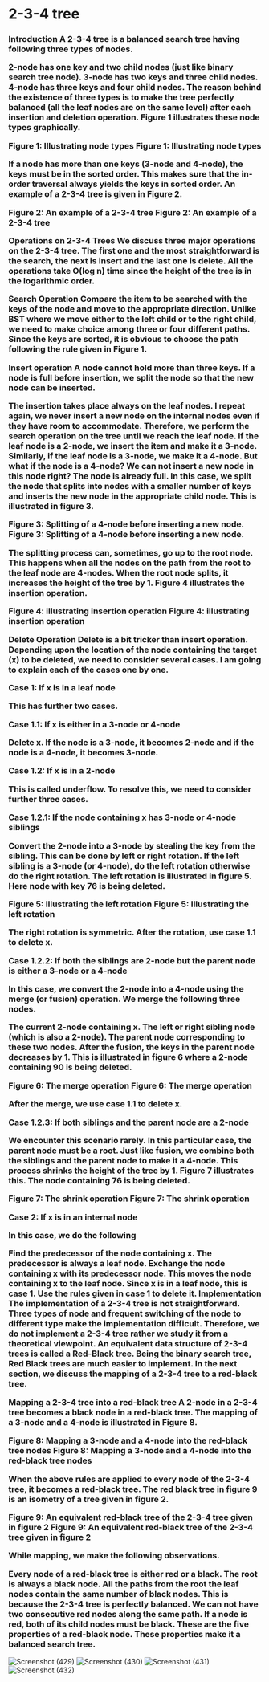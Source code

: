 <h1>2-3-4 tree</h1>
<h3>
Introduction
A 2-3-4 tree is a balanced search tree having following three types of nodes.

2-node has one key and two child nodes (just like binary search tree node).
3-node has two keys and three child nodes.
4-node has three keys and four child nodes.
The reason behind the existence of three types is to make the tree perfectly balanced (all the leaf nodes are on the same level) after each insertion and deletion operation. Figure 1 illustrates these node types graphically.

Figure 1: Illustrating node types
Figure 1: Illustrating node types

If a node has more than one keys (3-node and 4-node), the keys must be in the sorted order. This makes sure that the in-order traversal always yields the keys in sorted order. An example of a 2-3-4 tree is given in Figure 2.

Figure 2: An example of a 2-3-4 tree
Figure 2: An example of a 2-3-4 tree

Operations on 2-3-4 Trees
We discuss three major operations on the 2-3-4 tree. The first one and the most straightforward is the search, the next is insert and the last one is delete. All the operations take O(log n) time since the height of the tree is in the logarithmic order.

Search Operation
Compare the item to be searched with the keys of the node and move to the appropriate direction. Unlike BST where we move either to the left child or to the right child, we need to make choice among three or four different paths. Since the keys are sorted, it is obvious to choose the path following the rule given in Figure 1.

Insert operation
A node cannot hold more than three keys. If a node is full before insertion, we split the node so that the new node can be inserted.

The insertion takes place always on the leaf nodes. I repeat again, we never insert a new node on the internal nodes even if they have room to accommodate. Therefore, we perform the search operation on the tree until we reach the leaf node. If the leaf node is a 2-node, we insert the item and make it a 3-node. Similarly, if the leaf node is a 3-node, we make it a 4-node. But what if the node is a 4-node? We can not insert a new node in this node right? The node is already full. In this case, we split the node that splits into nodes with a smaller number of keys and inserts the new node in the appropriate child node. This is illustrated in figure 3.

Figure 3: Splitting of a 4-node before inserting a new node.
Figure 3: Splitting of a 4-node before inserting a new node.

The splitting process can, sometimes, go up to the root node. This happens when all the nodes on the path from the root to the leaf node are 4-nodes. When the root node splits, it increases the height of the tree by 1. Figure 4 illustrates the insertion operation.

Figure 4: illustrating insertion operation
Figure 4: illustrating insertion operation

Delete Operation
Delete is a bit tricker than insert operation. Depending upon the location of the node containing the target (x) to be deleted, we need to consider several cases. I am going to explain each of the cases one by one.

Case 1: If x is in a leaf node

This has further two cases.

Case 1.1: If x is either in a 3-node or 4-node

Delete x. If the node is a 3-node, it becomes 2-node and if the node is a 4-node, it becomes 3-node.

Case 1.2: If x is in a 2-node

This is called underflow. To resolve this, we need to consider further three cases.

Case 1.2.1: If the node containing x has 3-node or 4-node siblings

Convert the 2-node into a 3-node by stealing the key from the sibling. This can be done by left or right rotation. If the left sibling is a 3-node (or 4-node), do the left rotation otherwise do the right rotation. The left rotation is illustrated in figure 5. Here node with key 76 is being deleted.

Figure 5: Illustrating the left rotation
Figure 5: Illustrating the left rotation

The right rotation is symmetric. After the rotation, use case 1.1 to delete x.

Case 1.2.2: If both the siblings are 2-node but the parent node is either a 3-node or a 4-node

In this case, we convert the 2-node into a 4-node using the merge (or fusion) operation. We merge the following three nodes.

The current 2-node containing x.
The left or right sibling node (which is also a 2-node).
The parent node corresponding to these two nodes.
After the fusion, the keys in the parent node decreases by 1. This is illustrated in figure 6 where a 2-node containing 90 is being deleted.

Figure 6: The merge operation
Figure 6: The merge operation

After the merge, we use case 1.1 to delete x.

Case 1.2.3: If both siblings and the parent node are a 2-node

We encounter this scenario rarely. In this particular case, the parent node must be a root. Just like fusion, we combine both the siblings and the parent node to make it a 4-node. This process shrinks the height of the tree by 1. Figure 7 illustrates this. The node containing 76 is being deleted.

Figure 7: The shrink operation
Figure 7: The shrink operation

Case 2: If x is in an internal node

In this case, we do the following

Find the predecessor of the node containing x. The predecessor is always a leaf node.
Exchange the node containing x with its predecessor node. This moves the node containing x to the leaf node.
Since x is in a leaf node, this is case 1. Use the rules given in case 1 to delete it.
Implementation
The implementation of a 2-3-4 tree is not straightforward. Three types of node and frequent switching of the node to different type make the implementation difficult. Therefore, we do not implement a 2-3-4 tree rather we study it from a theoretical viewpoint. An equivalent data structure of 2-3-4 trees is called a Red-Black tree. Being the binary search tree, Red Black trees are much easier to implement. In the next section, we discuss the mapping of a 2-3-4 tree to a red-black tree.

Mapping a 2-3-4 tree into a red-black tree
A 2-node in a 2-3-4 tree becomes a black node in a red-black tree. The mapping of a 3-node and a 4-node is illustrated in Figure 8.

Figure 8: Mapping a 3-node and a 4-node into the red-black tree nodes
Figure 8: Mapping a 3-node and a 4-node into the red-black tree nodes

When the above rules are applied to every node of the 2-3-4 tree, it becomes a red-black tree. The red black tree in figure 9 is an isometry of a tree given in figure 2.

Figure 9: An equivalent red-black tree of the 2-3-4 tree given in figure 2
Figure 9: An equivalent red-black tree of the 2-3-4 tree given in figure 2

While mapping, we make the following observations.

Every node of a red-black tree is either red or a black.
The root is always a black node.
All the paths from the root the leaf nodes contain the same number of black nodes. This is because the 2-3-4 tree is perfectly balanced.
We can not have two consecutive red nodes along the same path.
If a node is red, both of its child nodes must be black.
These are the five properties of a red-black node. These properties make it a balanced search tree.
</h3>


![Screenshot (429)](https://user-images.githubusercontent.com/89120960/204857931-9045b41d-b44a-4098-beca-0c008be6e772.png)
![Screenshot (430)](https://user-images.githubusercontent.com/89120960/204857937-9733d0d0-7785-48c8-b8fa-96a3b52da462.png)
![Screenshot (431)](https://user-images.githubusercontent.com/89120960/204857944-66cd9e07-8c32-4ce8-b9a5-a053e709a78d.png)
![Screenshot (432)](https://user-images.githubusercontent.com/89120960/204857950-d342f77e-8d3d-4a1b-a6e1-dabd71f201e9.png)
